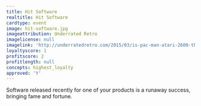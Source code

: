 ```yaml
---
title: Hit Software
realtitle: Hit Software
cardtype: event
image: hit-software.jpg
imageattribution: Underrated Retro
imagelicense: null
imagelink: 'http://underratedretro.com/2015/03/is-pac-man-atari-2600-that-bad/'
loyaltyscore: 1
profitscore: 2
profitlength: null
concepts: highest_loyalty
approved: 'Y'
---
```


Software released recently for one of your products is a runaway success, bringing fame and fortune.

